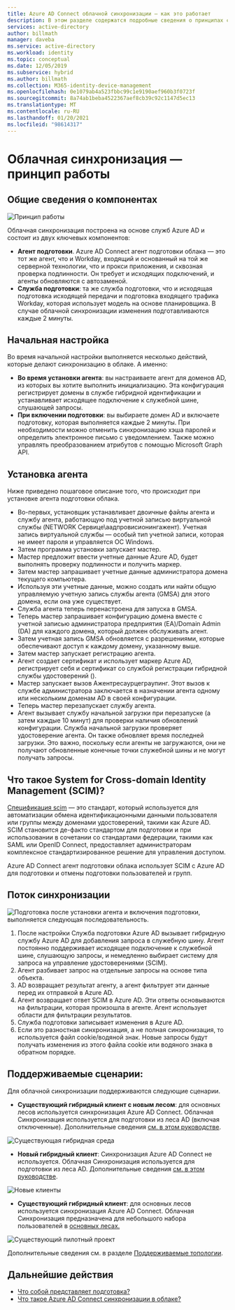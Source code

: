 ```yaml
---
title: Azure AD Connect облачной синхронизации — как это работает
description: В этом разделе содержатся подробные сведения о принципах синхронизации в облаке.
services: active-directory
author: billmath
manager: daveba
ms.service: active-directory
ms.workload: identity
ms.topic: conceptual
ms.date: 12/05/2019
ms.subservice: hybrid
ms.author: billmath
ms.collection: M365-identity-device-management
ms.openlocfilehash: 0e1079ab4a523fbbc99c1e9190aef960b3f0723f
ms.sourcegitcommit: 8a74ab1beba4522367aef8cb39c92c1147d5ec13
ms.translationtype: MT
ms.contentlocale: ru-RU
ms.lasthandoff: 01/20/2021
ms.locfileid: "98614317"
---
```

# <a name="cloud-sync-deep-dive---how-it-works"></a>Облачная синхронизация — принцип работы

## <a name="overview-of-components"></a>Общие сведения о компонентах

![Принцип работы](media/concept-how-it-works/how-1.png)

Облачная синхронизация построена на основе служб Azure AD и состоит из двух ключевых компонентов:

- **Агент подготовки**. Azure AD Connect агент подготовки облака — это тот же агент, что и Workday, входящий и основанный на той же серверной технологии, что и прокси приложения, и сквозная проверка подлинности. Он требует и исходящих подключений, и агенты обновляются с автозаменой. 
- **Служба подготовки**: та же служба подготовки, что и исходящая подготовка исходящей передачи и подготовка входящего трафика Workday, которая использует модель на основе планировщика. В случае облачной синхронизации изменения подготавливаются каждые 2 минуты.


## <a name="initial-setup"></a>Начальная настройка
Во время начальной настройки выполняется несколько действий, которые делают синхронизацию в облаке.  А именно: 

- **Во время установки агента**: вы настраиваете агент для доменов AD, из которых вы хотите выполнить инициализацию.  Эта конфигурация регистрирует домены в службе гибридной идентификации и устанавливает исходящее подключение к служебной шине, слушающей запросы.
- **При включении подготовки**: вы выбираете домен AD и включаете подготовку, которая выполняется каждые 2 минуты. При необходимости можно отменить синхронизацию хэша паролей и определить электронное письмо с уведомлением. Также можно управлять преобразованием атрибутов с помощью Microsoft Graph API.


## <a name="agent-installation"></a>Установка агента
Ниже приведено пошаговое описание того, что происходит при установке агента подготовки облака.

- Во-первых, установщик устанавливает двоичные файлы агента и службу агента, работающую под учетной записью виртуальной службы (NETWORK Сервице\аадпровисионингажент).  Учетная запись виртуальной службы — особый тип учетной записи, которая не имеет пароля и управляется ОС Windows.
- Затем программа установки запускает мастер.
- Мастер предложит ввести учетные данные Azure AD, будет выполнять проверку подлинности и получить маркер.
- Затем мастер запрашивает учетные данные администратора домена текущего компьютера.
- Используя эти учетные данные, можно создать или найти общую управляемую учетную запись службы агента (GMSA) для этого домена, если она уже существует.
- Служба агента теперь перенастроена для запуска в GMSA.
- Теперь мастер запрашивает конфигурацию домена вместе с учетной записью администратора предприятия (EA)/Domain Admin (DA) для каждого домена, который должен обслуживать агент.
- Затем учетная запись GMSA обновляется с разрешениями, которые обеспечивают доступ к каждому домену, указанному выше.
- Затем мастер запускает регистрацию агента.
- Агент создает сертификат и использует маркер Azure AD, регистрирует себя и сертификат со службой регистрации гибридной службы удостоверений ().
- Мастер запускает вызов Ажентресаурцеграупинг. Этот вызов к службе администратора заключается в назначении агента одному или нескольким доменам AD в своей конфигурации.
- Теперь мастер перезапускает службу агента.
- Агент вызывает службу начальной загрузки при перезапуске (а затем каждые 10 минут) для проверки наличия обновлений конфигурации.  Служба начальной загрузки проверяет удостоверение агента.  Он также обновляет время последней загрузки.  Это важно, поскольку если агенты не загружаются, они не получают обновленные конечные точки служебной шины и не могут получать запросы. 


## <a name="what-is-system-for-cross-domain-identity-management-scim"></a>Что такое System for Cross-domain Identity Management (SCIM)?

[Спецификация scim](https://tools.ietf.org/html/draft-scim-core-schema-01) — это стандарт, который используется для автоматизации обмена идентификационными данными пользователя или группы между доменами удостоверений, такими как Azure AD. SCIM становится де-факто стандартом для подготовки и при использовании в сочетании со стандартами федерации, такими как SAML или OpenID Connect, предоставляет администраторам комплексное стандартизированное решение для управления доступом.

Azure AD Connect агент подготовки облака использует SCIM с Azure AD для подготовки и отмены подготовки пользователей и групп.

## <a name="synchronization-flow"></a>Поток синхронизации
![Подготовка ](media/concept-how-it-works/provisioning-4.png) после установки агента и включения подготовки, выполняется следующая последовательность.

1.  После настройки Служба подготовки Azure AD вызывает гибридную службу Azure AD для добавления запроса в служебную шину. Агент постоянно поддерживает исходящее подключение к служебной шине, слушающую запросы, и немедленно выбирает систему для запроса на управление удостоверениями (SCIM). 
2.  Агент разбивает запрос на отдельные запросы на основе типа объекта. 
3.  AD возвращает результат агенту, а агент фильтрует эти данные перед их отправкой в Azure AD.  
4.  Агент возвращает ответ SCIM в Azure AD.  Эти ответы основываются на фильтрации, которая произошла в агенте.  Агент использует области для фильтрации результатов. 
5.  Служба подготовки записывает изменения в Azure AD.
6. Если это разностная синхронизация, а не полная синхронизация, то используется файл cookie/водяной знак. Новые запросы будут получать изменения из этого файла cookie или водяного знака в обратном порядке.

## <a name="supported-scenarios"></a>Поддерживаемые сценарии:
Для облачной синхронизации поддерживаются следующие сценарии.


- **Существующий гибридный клиент с новым лесом**: для основных лесов используется синхронизация Azure AD Connect. Облачная Синхронизация используется для подготовки из леса AD (включая отключенные). Дополнительные сведения [см. в этом руководстве](tutorial-existing-forest.md).

 ![Существующая гибридная среда](media/tutorial-existing-forest/existing-forest-new-forest-2.png)
- **Новый гибридный клиент**: Синхронизация Azure AD Connect не используется. Облачная Синхронизация используется для подготовки из леса AD.  Дополнительные сведения [см. в этом руководстве](tutorial-single-forest.md).
 
 ![Новые клиенты](media/tutorial-single-forest/diagram-2.png)

- **Существующий гибридный клиент**: для основных лесов используется синхронизация Azure AD Connect. Облачная Синхронизация предназначена для небольшого набора пользователей в [основных лесах.](tutorial-existing-forest.md)

 ![Существующий пилотный проект](media/tutorial-migrate-aadc-aadccp/diagram-2.png)

Дополнительные сведения см. в разделе [Поддерживаемые топологии](plan-cloud-sync-topologies.md).



## <a name="next-steps"></a>Дальнейшие действия 

- [Что собой представляет подготовка?](what-is-provisioning.md)
- [Что такое Azure AD Connect синхронизации в облаке?](what-is-cloud-sync.md)

